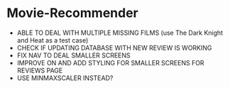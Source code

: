 # Movie-Recommender

- ABLE TO DEAL WITH MULTIPLE MISSING FILMS (use The Dark Knight and Heat as a test case)
- CHECK IF UPDATING DATABASE WITH NEW REVIEW IS WORKING
- FIX NAV TO DEAL SMALLER SCREENS
- IMPROVE ON AND ADD STYLING FOR SMALLER SCREENS FOR REVIEWS PAGE
- USE MINMAXSCALER INSTEAD?
